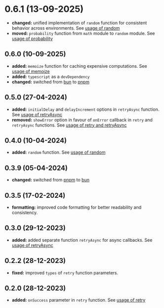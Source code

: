 # 0.6.1 (13-09-2025)

- **changed:** unified implementation of `random` function for consistent behavior across environments. See [usage of random](https://www.npmjs.com/package/utility-kit#random)
- **moved:** `probability` function from `math` module to `random` module. See [usage of probability](https://www.npmjs.com/package/utility-kit#random)

## 0.6.0 (10-09-2025)

- **added:** `memoize` function for caching expensive computations. See [usage of memoize](https://www.npmjs.com/package/utility-kit#cache)
- **added:** `typescript` as a `devDependency`
- **changed:** switched from [bun](https://bun.sh/) to [pnpm](https://pnpm.io/)

## 0.5.0 (27-04-2024)

- **added:** `initialDelay` and `delayIncrement` options in `retryAsync` function. See [usage of retryAsync](https://www.npmjs.com/package/utility-kit#utility)
- **removed:** `showError` option in favour of `onError` callback in `retry` and `retryAsync` functions. See [usage of retry and retryAsync](https://www.npmjs.com/package/utility-kit#utility)

## 0.4.0 (10-04-2024)

- **added:** `random` function. See [usage of random](https://www.npmjs.com/package/utility-kit#random)

## 0.3.9 (05-04-2024)

- **changed:** switched from [pnpm](https://pnpm.io/) to [bun](https://bun.sh/)

## 0.3.5 (17-02-2024)

- **formatting:** improved code formatting for better readability and consistency.

## 0.3.0 (29-12-2023)

- **added:** added separate function `retryAsync` for async callbacks. See [usage of retryAsync](https://www.npmjs.com/package/utility-kit#utility)

## 0.2.2 (28-12-2023)

- **fixed:** improved `types` of `retry` function parameters.

## 0.2.0 (28-12-2023)

- **added:** `onSuccess` parameter in `retry` function. See [usage of retry](https://www.npmjs.com/package/utility-kit#utility)
